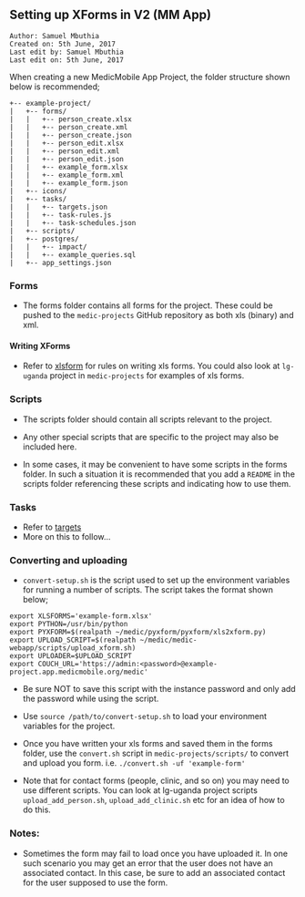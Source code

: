 ## Setting up XForms in V2 (MM App)

```
Author: Samuel Mbuthia
Created on: 5th June, 2017
Last edit by: Samuel Mbuthia
Last edit on: 5th June, 2017
```

When creating a new MedicMobile App Project, the folder structure shown below is recommended;
```
+-- example-project/
|   +-- forms/
|   |   +-- person_create.xlsx
|   |   +-- person_create.xml
|   |   +-- person_create.json
|   |   +-- person_edit.xlsx
|   |   +-- person_edit.xml
|   |   +-- person_edit.json
|   |   +-- example_form.xlsx
|   |   +-- example_form.xml
|   |   +-- example_form.json
|   +-- icons/
|   +-- tasks/
|   |   +-- targets.json
|   |   +-- task-rules.js
|   |   +-- task-schedules.json
|   +-- scripts/
|   +-- postgres/
|   |   +-- impact/
|   |   +-- example_queries.sql
|   +-- app_settings.json
```
### Forms

- The forms folder contains all forms for the project. These could be pushed to the `medic-projects` GitHub repository 
as both xls (binary) and xml.

 #### Writing XForms

 - Refer to [xlsform](xlsform.org) for rules on writing xls forms. You could also look at `lg-uganda` project in `medic-projects` for examples of 
 xls forms.

### Scripts

- The scripts folder should contain all scripts relevant to the project.

- Any other special scripts that are specific to the project may also be included here. 

- In some cases, it may be convenient to have some scripts in the forms folder. In such a situation it is recommended that you 
add a `README` in the scripts folder referencing these scripts and indicating how to use them.

### Tasks

- Refer to [targets](https://github.com/medic/medic-docs/blob/master/configuration/targets.md)
- More on this to follow...



 ### Converting and uploading 

- `convert-setup.sh` is the script used to set up the environment variables for running a number of scripts.
The script takes the format shown below;

```
export XLSFORMS='example-form.xlsx'
export PYTHON=/usr/bin/python
export PYXFORM=$(realpath ~/medic/pyxform/pyxform/xls2xform.py)
export UPLOAD_SCRIPT=$(realpath ~/medic/medic-webapp/scripts/upload_xform.sh)
export UPLOADER=$UPLOAD_SCRIPT
export COUCH_URL='https://admin:<password>@example-project.app.medicmobile.org/medic'
``` 

- Be sure NOT to save this script with the instance password and only add the password while using the script.

- Use `source /path/to/convert-setup.sh` to load your environment variables for the project.

- Once you have written your xls forms and saved them in the forms folder, use the `convert.sh` script in `medic-projects/scripts/`
to convert and upload you form. i.e. `./convert.sh -uf 'example-form'`

- Note that for contact forms (people, clinic, and so on) you may need to use different scripts. You can look at lg-uganda project scripts 
`upload_add_person.sh`, `upload_add_clinic.sh` etc  for an idea of how to do this.


### Notes:

- Sometimes the form may fail to load once you have uploaded it. In one such scenario you may get an error that the user does not have an 
associated contact. In this case, be sure to add an associated contact for the user supposed to use the form.






